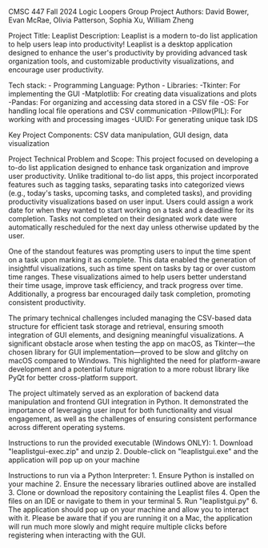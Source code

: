 CMSC 447 Fall 2024 Logic Loopers Group Project
Authors: David Bower, Evan McRae, Olivia Patterson, Sophia Xu, William Zheng

Project Title: Leaplist
Description: 
Leaplist is a modern to-do list application to help users leap into productivity! Leaplist is a desktop application designed to enhance the user's productivity by providing advanced task organization tools, and customizable productivity visualizations, and encourage user productivity. 

Tech stack: 
	- Programming Language: Python
	- Libraries: 
		-Tkinter: For implementing the GUI
		-Matplotlib: For creating data visualizations and plots
		-Pandas: For organizing and accessing data stored in a CSV file
		-OS: For handling local file operations and CSV communication
		-Pillow(PIL): For working with and processing images
		-UUID: For generating unique task IDS

Key Project Components: 
CSV data manipulation, GUI design, data visualization

Project Technical Problem and Scope: 
This project focused on developing a to-do list application designed to enhance task organization and improve user productivity. Unlike traditional to-do list apps, this project incorporated features such as tagging tasks, separating tasks into categorized views (e.g., today's tasks, upcoming tasks, and completed tasks), and providing productivity visualizations based on user input. Users could assign a work date for when they wanted to start working on a task and a deadline for its completion. Tasks not completed on their designated work date were automatically rescheduled for the next day unless otherwise updated by the user.

One of the standout features was prompting users to input the time spent on a task upon marking it as complete. This data enabled the generation of insightful visualizations, such as time spent on tasks by tag or over custom time ranges. These visualizations aimed to help users better understand their time usage, improve task efficiency, and track progress over time. Additionally, a progress bar encouraged daily task completion, promoting consistent productivity.

The primary technical challenges included managing the CSV-based data structure for efficient task storage and retrieval, ensuring smooth integration of GUI elements, and designing meaningful visualizations. A significant obstacle arose when testing the app on macOS, as Tkinter—the chosen library for GUI implementation—proved to be slow and glitchy on macOS compared to Windows. This highlighted the need for platform-aware development and a potential future migration to a more robust library like PyQt for better cross-platform support.

The project ultimately served as an exploration of backend data manipulation and frontend GUI integration in Python. It demonstrated the importance of leveraging user input for both functionality and visual engagement, as well as the challenges of ensuring consistent performance across different operating systems.

Instructions to run the provided executable (Windows ONLY):
	1. Download "leaplistgui-exec.zip" and unzip 
	2. Double-click on "leaplistgui.exe" and the application will pop up on your machine

Instructions to run via a Python Interpreter: 
	1. Ensure Python is installed on your machine
	2. Ensure the necessary libraries outlined above are installed
	3. Clone or download the repository containing the Leaplist files
	4. Open the files on an IDE or navigate to them in your terminal 
	5. Run "leaplistgui.py"
	6. The application should pop up on your machine and allow you to interact with it. Please be aware that if you are running it on a Mac, the application will run much more slowly and might require multiple clicks before registering when interacting with the GUI. 
